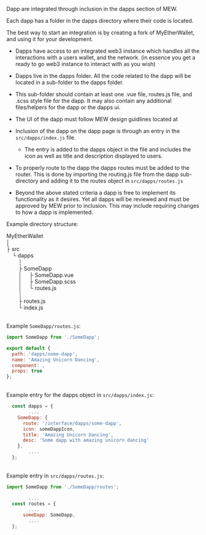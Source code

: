 


Dapp are integrated through inclusion in the dapps section of MEW.

Each dapp has a folder in the dapps directory where their code is located.


The best way to start an integration is by creating a fork of MyEtherWallet, and using it for your development.
- Dapps have access to an integrated web3 instance which handles all the interactions with a users wallet, and the network. (in essence you get a ready to go web3 instance to interact with as you wish)
- Dapps live in the dapps folder.  All the code related to the dapp will be located in a sub-folder to the dapps folder.

- This sub-folder should contain at least one .vue file, routes.js file, and .scss style file for the dapp.  It may also contain any additional files/helpers for the dapp or the dapps ui.
- The UI of the dapp must follow MEW design guidlines located at
- Inclusion of the dapp on the dapp page is through an entry in the ```src/dapps/index.js``` file.
  - The entry is added to the dapps object in the file and includes the icon as well as title and description displayed to users.
- To properly route to the dapp the dapps routes must be added to the router.  This is done by importing the routing.js file from the dapp sub-directory and adding it to the routes object in ```src/dapps/routes.js```
- Beyond the above stated criteria a dapp is free to implement its functionality as it desires.  Yet all dapps will be reviewed and must be approved by MEW prior to inclusion.  This may include requiring changes to how a dapp is implemented.


Example directory structure:

MyEtherWallet\
&#9474;\
&#9500; src\
&nbsp; &nbsp; &#9492; dapps\
&nbsp; &nbsp; &nbsp; &nbsp; &#9478;\
&nbsp; &nbsp; &nbsp; &nbsp; &#9500; SomeDapp\
&nbsp; &nbsp; &nbsp; &nbsp; &#9474; &nbsp; &nbsp; &#9500; SomeDapp.vue\
&nbsp; &nbsp; &nbsp; &nbsp; &#9474; &nbsp; &nbsp; &#9500; SomeDapp.scss\
&nbsp; &nbsp; &nbsp; &nbsp; &#9474; &nbsp; &nbsp; &#9492; routes.js\
&nbsp; &nbsp; &nbsp; &nbsp; &#9478;\
&nbsp; &nbsp; &nbsp; &nbsp; &#9500; routes.js\
&nbsp; &nbsp; &nbsp; &nbsp; &#9492; index.js

\
Example  ```SomeDapp/routes.js```:
```javascript
import SomeDapp from './SomeDapp';

export default {
  path: 'dapps/some-dapp',
  name: 'Amazing Unicorn Dancing',
  component: ,
  props: true
};
```

\
Example entry for the dapps object in ```src/dapps/index.js```:
```javascript
  const dapps = {
        ....
    SomeDapp: {
      route: '/interface/dapps/some-dapp',
      icon: someDappIcon,
      title: 'Amazing Unicorn Dancing',
      desc: 'Some dapp with amazing unicorn dancing'
    },
        ....
  };
```

\
Example entry in ```src/dapps/routes.js```:
```javascript
import SomeDapp from './SomeDapp/routes';

        ....
  const routes = {
        ....
      someDapp: SomeDapp,
        ....
  };

```
